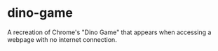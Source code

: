 # dino-game
A recreation of Chrome's "Dino Game" that appears when accessing a webpage with no internet connection.
